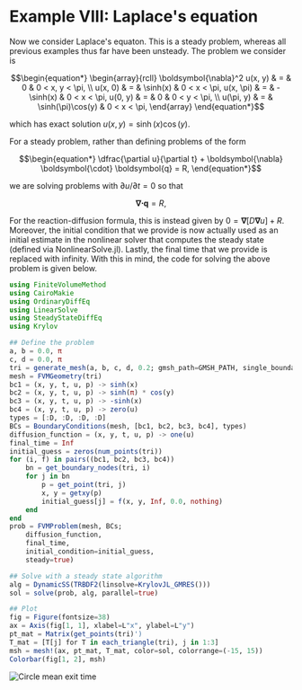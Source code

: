 # Example VIII: Laplace's equation

Now we consider Laplace's equaton. This is a steady problem, whereas all previous examples thus far have been unsteady. The problem we consider is 

```math
\begin{equation*}
\begin{array}{rcll}
\boldsymbol{\nabla}^2 u(x, y) & = & 0 & 0 < x, y < \pi, \\
u(x, 0) & = & \sinh(x) & 0 < x < \pi,
u(x, \pi) & = & -\sinh(x) & 0 < x < \pi, 
u(0, y) & = & 0 & 0 < y < \pi, \\
u(\pi, y) & = & \sinh(\pi)\cos(y) & 0 < x < \pi,
\end{array}
\end{equation*}
```

which has exact solution $u(x, y) = \sinh(x)\cos(y)$. 

For a steady problem, rather than defining problems of the form

```math 
\begin{equation*}
\dfrac{\partial u}{\partial t} + \boldsymbol{\nabla} \boldsymbol{\cdot} \boldsymbol{q} = R,
\end{equation*}
```

we are solving problems with $\partial u/\partial t = 0$ so that 

```math 
\begin{equation*}
\boldsymbol{\nabla} \boldsymbol{\cdot} \boldsymbol{q} = R,
\end{equation*}
```

For the reaction-diffusion formula, this is instead given by $0 = \boldsymbol\nabla[D\boldsymbol\nabla u] + R$. Moreover, the initial condition that we provide is now actually used as an initial estimate in the nonlinear solver that computes the steady state (defined via NonlinearSolve.jl). Lastly, the final time that we provide is replaced with infinity. With this in mind, the code for solving the above problem is given below.

```julia
using FiniteVolumeMethod
using CairoMakie
using OrdinaryDiffEq
using LinearSolve
using SteadyStateDiffEq 
using Krylov

## Define the problem
a, b = 0.0, π
c, d = 0.0, π
tri = generate_mesh(a, b, c, d, 0.2; gmsh_path=GMSH_PATH, single_boundary=false)
mesh = FVMGeometry(tri)
bc1 = (x, y, t, u, p) -> sinh(x)
bc2 = (x, y, t, u, p) -> sinh(π) * cos(y)
bc3 = (x, y, t, u, p) -> -sinh(x)
bc4 = (x, y, t, u, p) -> zero(u)
types = [:D, :D, :D, :D]
BCs = BoundaryConditions(mesh, [bc1, bc2, bc3, bc4], types)
diffusion_function = (x, y, t, u, p) -> one(u)
final_time = Inf
initial_guess = zeros(num_points(tri))
for (i, f) in pairs((bc1, bc2, bc3, bc4)) 
    bn = get_boundary_nodes(tri, i)
    for j in bn
        p = get_point(tri, j)
        x, y = getxy(p)
        initial_guess[j] = f(x, y, Inf, 0.0, nothing)
    end
end
prob = FVMProblem(mesh, BCs;
    diffusion_function,
    final_time,
    initial_condition=initial_guess,
    steady=true)

## Solve with a steady state algorithm
alg = DynamicSS(TRBDF2(linsolve=KrylovJL_GMRES()))
sol = solve(prob, alg, parallel=true)

## Plot 
fig = Figure(fontsize=38)
ax = Axis(fig[1, 1], xlabel=L"x", ylabel=L"y")
pt_mat = Matrix(get_points(tri)')
T_mat = [T[j] for T in each_triangle(tri), j in 1:3]
msh = mesh!(ax, pt_mat, T_mat, color=sol, colorrange=(-15, 15))
Colorbar(fig[1, 2], msh)
```

![Circle mean exit time](https://github.com/DanielVandH/FiniteVolumeMethod.jl/blob/main/test/figures/laplace_equation.png?raw=true)